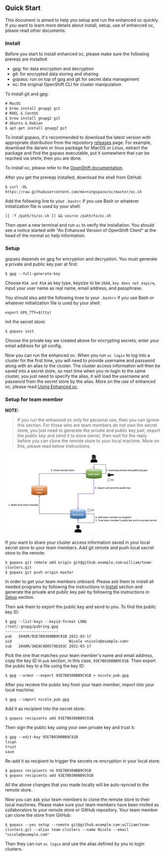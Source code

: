 ## Quick Start

This document is aimed to help you setup and run the enhanced oc quickly. If you want to learn more details about install, setup, use of enhanced oc, please read other documents.

### Install

Before you start to install enhanced oc, please make sure the following prereqs are installed:
* gpg: for data encryption and decryption
* git: for encrypted data storing and sharing
* gopass: run on top of gpg and git for secret data management
* oc: the original OpenShift CLI for cluster manipulation

To install git and gpg:
```shell
# MacOS
$ brew install gnupg2 git
# RHEL & CentOS
$ brew install gnupg2 git
# Ubuntu & Debian
$ apt-get install gnupg2 git
```

To install gopass, it's recommended to download the latest version with appropriate distribution from the repository [releases](https://github.com/gopasspw/gopass/releases) page. For example, download the darwin or linux package for MacOS or Linux, extract the package and find the gopass executable, put it somewhere that can be reached via `$PATH`, then you are done.

To install oc, please refer to the [OpenShift documentation](https://docs.openshift.com/container-platform/latest/cli_reference/openshift_cli/getting-started-cli.html#installing-openshift-cli).

After you get the prereqs installed, download the shell from GitHub:
```shell
$ curl -OL https://raw.githubusercontent.com/morningspace/oc/master/oc.sh
```

Add the following line to your `.bashrc` if you use Bash or whatever initialization file is used by your shell:
```shell
[[ -f /path/to/oc.sh ]] && source /path/to/oc.sh
```

Then open a new terminal and run `oc` to verify the installation. You should see a notice started with "An Enhanced Version of OpenShift Client" at the head of the normal oc help information.

### Setup

gopass depends on gpg for encryption and decryption. You must generate a private and public key pair at first:
```shell
$ gpg --full-generate-key
```

Choose `RSA and RSA` as key type, keysize to be `2048`, `key does not expire`, input your user name as real name, email address, and passphrase.

You should also add the following lines to your `.bashrc` if you use Bash or whatever initialization file is used by your shell:
```shell
export GPG_TTY=$(tty)
```

Init the secret store:
```shell
$ gopass init
```

Choose the private key we created above for encrypting secrets, enter your email address for git config.

Now you can run the enhanced oc. When you run `oc login` to log into a cluster for the first time, you will need to provide username and password along with an alias to the cluster. The cluster access information will then be saved into a secret store, so next time when you re-login to the same cluster, you just need to specify the alias, it will load the username and password from the secret store by the alias. More on the use of enhanced oc, please read [Using Enhanced oc](using-enhanced-oc.md).

### Setup for team member

**NOTE:**

> If you run the enhanced oc only for personal use, then you can ignore this section. For those who are team members do not own the secret store, you just need to generate the private and public key pair, export the public key and send it to store owner, then wait for the reply before you can clone the remote store to your local machine. More on this, please read below instructions.

![](assets/team-sharing-qs.png)

If you want to share your cluster access information saved in your local secret store to your team members. Add git remote and push local secret store to the remote:
```shell
$ gopass git remote add origin git@github.example.com:william/team-clusters.git
$ gopass git push origin master
```

In order to get your team members onboard. Please ask them to install all needed programs by following the instructions in [Install](#Install) section and generate the private and public key pair by following the instructions in [Setup](#Setup) section.

Then ask them to export the public key and send to you. To find the public key ID:
```shell
$ gpg --list-keys --keyid-format LONG
/root/.gnupg/pubring.gpg
------------------------
pub   2048R/93E7B0300BB9C91B 2021-03-17
uid                          Nicole <nicole@example.com>
sub   2048R/3AE8C980579D103C 2021-03-17
```

Pick the one that matches your team member's name and email address, copy the key ID in `pub` section, in this case, `93E7B0300BB9C91B`. Then export the public key to a file using the key ID:
```shell
$ gpg --armor --export 93E7B0300BB9C91B > nicole_pub.gpg
```

After you recieve the public key from your team member, import into your local machine:
```shell
$ gpg --import nicole_pub.gpg
```

Add it as recipient into the secret store:
```shell
$ gopass recipients add 93E7B0300BB9C91B
```

Then sign the public key using your own private key and trust it:
```shell
$ gpg --edit-key 93E7B0300BB9C91B
lsign
trust
save
```

Re-add it as recipient to trigger the secrets re-encryption in your local store:
```shell
$ gopass recipients rm 93E7B0300BB9C91B
$ gopass recipients add 93E7B0300BB9C91B
```

All the above changes that you made locally will be auto-synced to the remote store.

Now you can ask your team members to clone the remote store to their local machines. Please make sure your team members have been invited as collaborators to your remote store or GitHub repository. Your team member can clone the store from GitHub:
```shell
$ gopass --yes setup --remote git@github.example.com:william/team-clusters.git --alias team-clusters --name Nicole --email "nicole@example.com"
```

Then they can run `oc login` and use the alias defined by you to login clusters.
